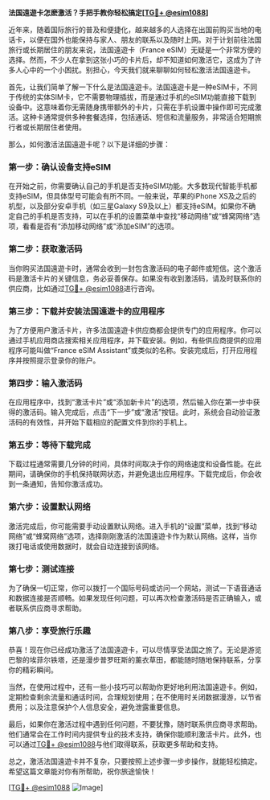 **法国遠遊卡怎麽激活？手把手教你轻松搞定[[TG💪+ @esim1088](https://t.me/s/esim1088)]**

近年来，随着国际旅行的普及和便捷化，越来越多的人选择在出国前购买当地的电话卡，以便在国外也能保持与家人、朋友的联系以及随时上网。对于计划前往法国旅行或长期居住的朋友来说，法国遠遊卡（France eSIM）无疑是一个非常方便的选择。然而，不少人在拿到这张小巧的卡片后，却不知道如何激活它，这成为了许多人心中的一个小困扰。别担心，今天我们就来聊聊如何轻松激活法国遠遊卡。

首先，让我们简单了解一下什么是法国遠遊卡。法国遠遊卡是一种eSIM卡，不同于传统的实体SIM卡，它不需要物理插拔，而是通过手机的eSIM功能直接下载到设备中。这意味着你无需随身携带额外的卡片，只需在手机设置中操作即可完成激活。这种卡通常提供多种套餐选择，包括通话、短信和流量服务，非常适合短期旅行者或长期居住者使用。

那么，如何激活法国遠遊卡呢？以下是详细的步骤：

### **第一步：确认设备支持eSIM**
在开始之前，你需要确认自己的手机是否支持eSIM功能。大多数现代智能手机都支持eSIM，但具体型号可能会有所不同。一般来说，苹果的iPhone XS及之后的机型，以及部分安卓手机（如三星Galaxy S9及以上）都支持eSIM。如果你不确定自己的手机是否支持，可以在手机的设置菜单中查找“移动网络”或“蜂窝网络”选项，看看是否有“添加移动网络”或“添加eSIM”的选项。

### **第二步：获取激活码**
当你购买法国遠遊卡时，通常会收到一封包含激活码的电子邮件或短信。这个激活码是激活卡片的关键信息，务必妥善保存。如果没有收到激活码，请及时联系你的供应商，比如通过[TG💪+ @esim1088](https://t.me/s/esim1088)进行咨询。

### **第三步：下载并安装法国遠遊卡的应用程序**
为了方便用户激活卡片，许多法国遠遊卡供应商都会提供专门的应用程序。你可以通过手机应用商店搜索相关应用程序，并下载安装。例如，有些供应商提供的应用程序可能叫做“France eSIM Assistant”或类似的名称。安装完成后，打开应用程序并按照提示登录你的账户。

### **第四步：输入激活码**
在应用程序中，找到“激活卡片”或“添加新卡片”的选项，然后输入你在第一步中获得的激活码。输入完成后，点击“下一步”或“激活”按钮。此时，系统会自动验证激活码的有效性，并开始下载相应的配置文件到你的手机上。

### **第五步：等待下载完成**
下载过程通常需要几分钟的时间，具体时间取决于你的网络速度和设备性能。在此期间，请确保你的手机保持联网状态，并避免退出应用程序。下载完成后，你会收到一条通知，告知你激活成功。

### **第六步：设置默认网络**
激活完成后，你可能需要手动设置默认网络。进入手机的“设置”菜单，找到“移动网络”或“蜂窝网络”选项，选择刚刚激活的法国遠遊卡作为默认网络。这样，当你拨打电话或使用数据时，就会自动连接到该网络。

### **第七步：测试连接**
为了确保一切正常，你可以拨打一个国际号码或访问一个网站，测试一下语音通话和数据连接是否顺畅。如果发现任何问题，可以再次检查激活码是否正确输入，或者联系供应商寻求帮助。

### **第八步：享受旅行乐趣**
恭喜！现在你已经成功激活了法国遠遊卡，可以尽情享受法国之旅了。无论是游览巴黎的埃菲尔铁塔，还是漫步普罗旺斯的薰衣草田，都能随时随地保持联系，分享你的精彩瞬间。

当然，在使用过程中，还有一些小技巧可以帮助你更好地利用法国遠遊卡。例如，定期检查剩余流量和通话时间，合理规划使用；在不使用时关闭数据漫游，以节省费用；以及注意保护个人信息安全，避免泄露重要信息。

最后，如果你在激活过程中遇到任何问题，不要犹豫，随时联系供应商寻求帮助。他们通常会在工作时间内提供专业的技术支持，确保你能顺利激活卡片。此外，也可以通过[TG💪+ @esim1088](https://t.me/s/esim1088)与他们取得联系，获取更多帮助和支持。

总之，激活法国遠遊卡并不复杂，只要按照上述步骤一步步操作，就能轻松搞定。希望这篇文章能对你有所帮助，祝你旅途愉快！

[[TG💪+ @esim1088](https://t.me/s/esim1088) ![Image](https://i.postimg.cc/4NQfJmqS/Snipaste-2025-05-13-00-14-12.png)]